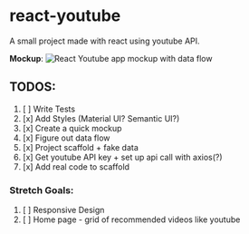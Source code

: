 # react-youtube

A small project made with react using youtube API.

**Mockup**:
![React Youtube app mockup with data flow](https://www.notion.so/image/https%3A%2F%2Fs3-us-west-2.amazonaws.com%2Fsecure.notion-static.com%2Fda163b51-925b-4dda-8992-84af97450463%2FIMG_0776.jpeg?table=block&id=e753b423-427c-4129-ae63-b4705400ae8e&width=2290&cache=v2)

## TODOS:

1. [ ] Write Tests
2. [x] Add Styles (Material UI? Semantic UI?)
3. [x] Create a quick mockup
4. [x] Figure out data flow
5. [x] Project scaffold + fake data
6. [x] Get youtube API key + set up api call with axios(?)
7. [x] Add real code to scaffold

### Stretch Goals:

1. [ ] Responsive Design
2. [ ] Home page - grid of recommended videos like youtube
